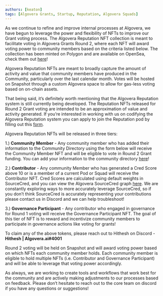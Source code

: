```yaml
---
authors: [keaton]
tags: [Algovera Grants, Startup, Reputation, Algovera Squads]
--- 
```



As we continue to refine and improve internal processes at Algovera, we have begun to leverage the power and flexibility of NFTs to improve our Grant voting process. The Algovera Reputation NFT collection is meant to facilitate voting in Algovera Grants Round 2, where each NFT will award voting power to community members based on the criteria listed below. The collection has been minted on Polygon and are available on OpenSea, check them out [here](https://opensea.io/collection/reputation-nfts)!

<!--truncate-->

Algovera Reputation NFTs are meant to broadly capture the amount of activity and value that community members have produced in the Community, particularly over the last calendar month. Votes will be hosted on Snapshot through a custom Algovera space to allow for gas-less voting based on on-chain assets.

That being said, it’s definitely worth mentioning that the Algovera Reputation system is still currently being developed. The Reputation NFTs released for Round 2 Grant voting are intended to be an approximation of value and activity generated. If you’re interested in working with us on codifying the Algovera Reputation system you can apply to join the Reputation pod by filling out this [form](https://airtable.com/shrAd3x6fNLAyZJiK).

Algovera Reputation NFTs will be released in three tiers:

1.) **Community Member** - Any community member who has added their information to the Community Directory using the form below will receive the Community Member NFT and will be eligible to vote in Round 2 Grant funding. You can add your information to the community directory [here](https://airtable.com/shrQPjhE9wxHbWKL2)!

2.) **Contributor** - Any community Member who has generated a Cred Score above 10 or is a member of a current Pod or Squad will receive the Contributor NFT.  Cred Scores are calculated using default weights in SourceCred, and you can view the Algovera SourceCred graph [here](https://cred.algovera.ai/#/explorer).  We are constantly exploring ways to more accurately leverage SourceCred, so if you don’t think SourceCred is accurately representing your contributions please contact us in Discord and we can help troubleshoot!

3.) **Governance Participant** - Any contributor who engaged in governance for Round 1 voting will receive the Governance Participant NFT. The goal of this tier of NFT is to reward and incentivize community members to participate in governance actions like voting for grants!

To claim any of the above tokens, please reach out to Hithesh on Discord - **Hithesh | Algovera.ai#4001**

Round 2 voting will be held on Snapshot and will award voting power based on which NFTs each community member holds. Each community member is eligible to hold multiple NFTs (i.e. Contributor and Governance Participant) and will be able to leverage that voting power accordingly.

As always, we are working to create tools and workflows that work best for the community and are actively making adjustments to our processes based on feedback. Please don’t hesitate to reach out to the core team on discord if you have any questions or suggestions!
